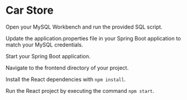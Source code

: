 # Car Store

Open your MySQL Workbench and run the provided SQL script.

Update the application.properties file in your Spring Boot application to match your MySQL credentials.

Start your Spring Boot application.

Navigate to the frontend directory of your project.

Install the React dependencies with `npm install`.

Run the React project by executing the command `npm start`.